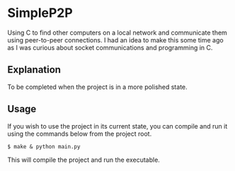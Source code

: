 # SimpleP2P

Using C to find other computers on a local network and communicate them using
peer-to-peer connections. I had an idea to make this some time ago as I was
curious about socket communications and programming in C.

## Explanation

To be completed when the project is in a more polished state.

## Usage

If you wish to use the project in its current state, you can compile and run it
using the commands below from the project root.

```
$ make & python main.py
```

This will compile the project and run the executable.

